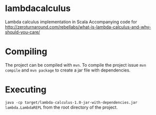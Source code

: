 lambdacalculus
==============

Lambda calculus implementation in Scala
Accompanying code for http://zeroturnaround.com/rebellabs/what-is-lambda-calculus-and-why-should-you-care/


# Compiling

The project can be compiled with `mvn`. To compile the project issue
`mvn compile` and `mvn package` to create a jar file with
dependencies.


# Executing

`java -cp target/lambda-calculus-1.0-jar-with-dependencies.jar
lambda.LambdaREPL` from the root directory of the project.
